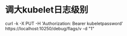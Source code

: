 # 调大kubelet日志级别

curl -k  -X PUT   -H  'Authorization: Bearer kubeletpassword'  https://localhost:10250/debug/flags/v -d "1"

